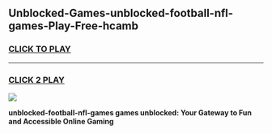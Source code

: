 
## Unblocked-Games-unblocked-football-nfl-games-Play-Free-hcamb
<h3>
<a href="https://premium76.site?title=unblocked-football-nfl-games&ref=20A">CLICK TO PLAY</a></h3>
<hr>

<h3>
<a href="https://premium76.site?title=unblocked-football-nfl-games&ref=20A">CLICK 2 PLAY</a>
  
</h3>

<a href="https://premium76.site?title=unblocked-football-nfl-games&ref=20A"><img src="https://clearcache.store/games.png"></a>


**unblocked-football-nfl-games games unblocked: Your Gateway to Fun and Accessible Online Gaming**
